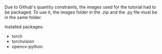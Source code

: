 
Due to Github's quantity constraints, the images used for the tutorial had to be packaged. To use it, the images folder in the .zip and the .py file must be in the same folder.

Installed packages:
 - torch 
 - torchvision 
 - opencv-python
